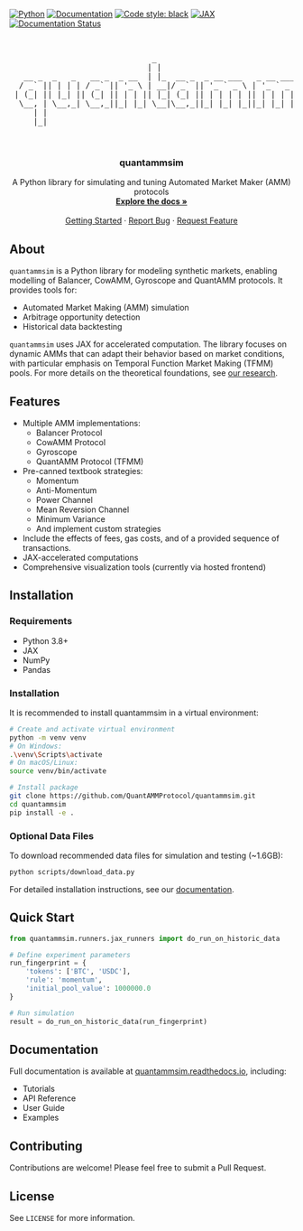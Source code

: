 <!-- PROJECT SHIELDS -->
[![Python](https://img.shields.io/badge/python-3.8+-blue.svg)](https://www.python.org/downloads/)
[![Documentation](https://img.shields.io/badge/docs-latest-brightgreen.svg)](https://quantammsim.readthedocs.io)
[![Code style: black](https://img.shields.io/badge/code%20style-black-000000.svg)](https://github.com/psf/black)
[![JAX](https://img.shields.io/badge/JAX-powered-FDB515.svg)](https://github.com/google/jax)
[![Documentation Status](https://readthedocs.org/projects/quantammsim/badge/?version=latest)](https://quantammsim.readthedocs.io/en/latest/?badge=latest)

<!-- PROJECT LOGO -->
<br />
<div align="center">
  <pre>
                              _                                     _            
                             | |                                   (_)           
   __ _  _   _   __ _  _ __  | |_  __ _  _ __ ___   _ __ ___   ___  _  _ __ ___  
  / _` || | | | / _` || '_ \ | __|/ _` || '_ ` _ \ | '_ ` _ \ / __|| || '_ ` _ \ 
 | (_| || |_| || (_| || | | || |_| (_| || | | | | || | | | | |\__ \| || | | | | |
  \__, | \__,_| \__,_||_| |_| \__|\__,_||_| |_| |_||_| |_| |_||___/|_||_| |_| |_|
     | |                                                                         
     |_|                                                                         
                   
  </pre>

  <h3 align="center">quantammsim</h3>

  <p align="center">
    A Python library for simulating and tuning Automated Market Maker (AMM) protocols
    <br />
    <a href="https://quantammsim.readthedocs.io"><strong>Explore the docs »</strong></a>
    <br />
    <br />
    <a href="https://quantammsim.readthedocs.io/en/latest/tutorials/getting_started.html">Getting Started</a>
    ·
    <a href="https://github.com/QuantAMMProtocol/QuantAMMSim/issues">Report Bug</a>
    ·
    <a href="https://github.com/QuantAMMProtocol/QuantAMMSim/issues">Request Feature</a>
  </p>
</div>

## About

`quantammsim` is a Python library for modeling synthetic markets, enabling modelling of Balancer, CowAMM, Gyroscope and QuantAMM protocols. It provides tools for:

* Automated Market Making (AMM) simulation
* Arbitrage opportunity detection
* Historical data backtesting

`quantammsim` uses JAX for accelerated computation. The library focuses on dynamic AMMs that can adapt their behavior based on market conditions, with particular emphasis on Temporal Function Market Making (TFMM) pools. For more details on the theoretical foundations, see [our research](https://quantamm.fi/research).

## Features

* Multiple AMM implementations:
  * Balancer Protocol
  * CowAMM Protocol
  * Gyroscope
  * QuantAMM Protocol (TFMM)
* Pre-canned textbook strategies:
  * Momentum
  * Anti-Momentum
  * Power Channel
  * Mean Reversion Channel
  * Minimum Variance
  * And implement custom strategies
* Include the effects of fees, gas costs, and of a provided sequence of transactions.
* JAX-accelerated computations
* Comprehensive visualization tools (currently via hosted frontend)

## Installation

### Requirements
* Python 3.8+
* JAX
* NumPy
* Pandas

### Installation

It is recommended to install quantammsim in a virtual environment:

```bash
# Create and activate virtual environment
python -m venv venv
# On Windows:
.\venv\Scripts\activate
# On macOS/Linux:
source venv/bin/activate

# Install package
git clone https://github.com/QuantAMMProtocol/quantammsim.git
cd quantammsim
pip install -e .
```

### Optional Data Files

To download recommended data files for simulation and testing (~1.6GB):

```bash
python scripts/download_data.py
```

For detailed installation instructions, see our [documentation](https://quantammsim.readthedocs.io).

## Quick Start

```python
from quantammsim.runners.jax_runners import do_run_on_historic_data

# Define experiment parameters
run_fingerprint = {
    'tokens': ['BTC', 'USDC'],
    'rule': 'momentum',
    'initial_pool_value': 1000000.0
}

# Run simulation
result = do_run_on_historic_data(run_fingerprint)
```

## Documentation

Full documentation is available at [quantammsim.readthedocs.io](https://quantammsim.readthedocs.io), including:

* Tutorials
* API Reference
* User Guide
* Examples

## Contributing

Contributions are welcome! Please feel free to submit a Pull Request.

## License

See `LICENSE` for more information.

<!-- MARKDOWN LINKS & IMAGES -->
[contributors-shield]: https://img.shields.io/github/contributors/QuantAMMProtocol/quantammsim.svg?style=for-the-badge
[contributors-url]: https://github.com/QuantAMMProtocol/quantammsim/graphs/contributors
[forks-shield]: https://img.shields.io/github/forks/QuantAMMProtocol/quantammsim.svg?style=for-the-badge
[forks-url]: https://github.com/QuantAMMProtocol/quantammsim/network/members
[stars-shield]: https://img.shields.io/github/stars/QuantAMMProtocol/quantammsim.svg?style=for-the-badge
[stars-url]: https://github.com/QuantAMMProtocol/quantammsim/stargazers
[issues-shield]: https://img.shields.io/github/issues/QuantAMMProtocol/quantammsim.svg?style=for-the-badge
[issues-url]: https://github.com/QuantAMMProtocol/quantammsim/issues
[license-shield]: https://img.shields.io/github/license/QuantAMMProtocol/quantammsim.svg?style=for-the-badge
[license-url]: https://github.com/QuantAMMProtocol/quantammsim/blob/master/LICENSE
